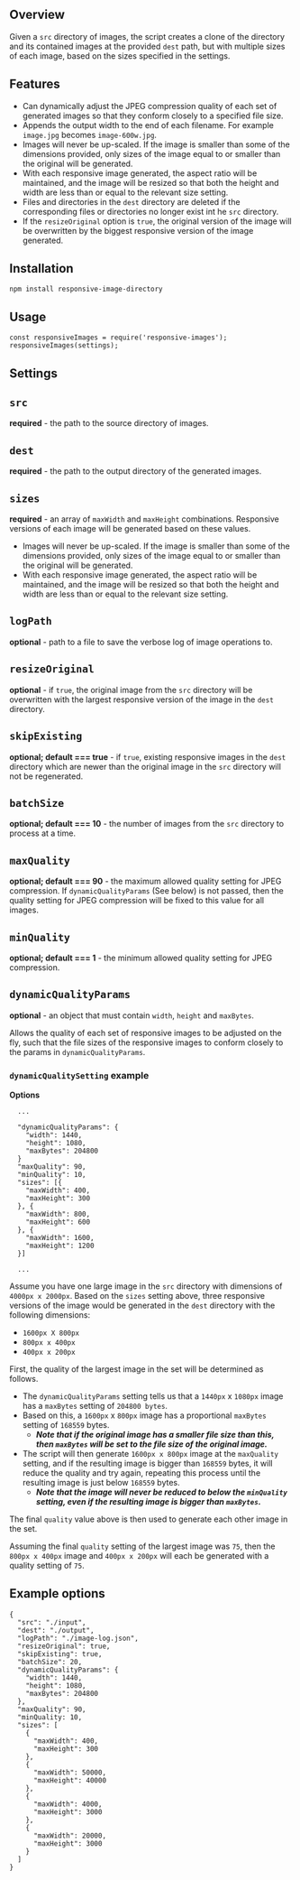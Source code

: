 ## Overview

Given a `src` directory of images, the script creates a clone of the directory and its contained images at the provided `dest` path, but with multiple sizes of each image, based on the sizes specified in the settings. 

## Features

* Can dynamically adjust the JPEG compression quality of each set of generated images so that they conform closely to a specified file size.
* Appends the output width to the end of each filename. For example `image.jpg` becomes `image-600w.jpg`.
* Images will never be up-scaled. If the image is smaller than some of  the dimensions provided, only sizes of the image equal to or smaller than the original will be generated.
* With each responsive image generated, the aspect ratio will be maintained, and the image will be resized so that both the height and width are less than or equal to the relevant size setting.
* Files and directories in the `dest` directory are deleted if the corresponding files or directories no longer exist int he `src` directory.
* If the `resizeOriginal` option is `true`, the original version of the image will be overwritten by the biggest responsive version of the image generated.

## Installation

`npm install responsive-image-directory`

## Usage

    const responsiveImages = require('responsive-images');
    responsiveImages(settings);

## Settings

## `src`

**required** - the path to the source directory of images.
## `dest`

**required** - the path to the output directory of the generated images.
## `sizes`

**required** - an array of `maxWidth` and `maxHeight` combinations. Responsive versions of each image will be generated based on these values.

* Images will never be up-scaled. If the image is smaller than some of  the dimensions provided, only sizes of the image equal to or smaller than the original will be generated.
* With each responsive image generated, the aspect ratio will be maintained, and the image will be resized so that both the height and width are less than or equal to the relevant size setting.
## `logPath`

**optional** - path to a file to save the verbose log of image operations to.
## `resizeOriginal`

**optional** - if `true`, the original image from the `src` directory will be overwritten with the largest responsive version of the image in the `dest` directory.
## `skipExisting`

**optional; default === true** - if `true`, existing responsive images in the `dest` directory which are newer than the original image in the `src` directory will not be regenerated.
## `batchSize`

**optional; default === 10** - the number of images from the `src` directory to process at a time. 

## `maxQuality`

**optional; default === 90** - the maximum allowed quality setting for JPEG compression. If `dynamicQualityParams` (See below) is not passed, then the quality setting for JPEG compression will be fixed to this value for all images.

## `minQuality`

**optional; default === 1** - the minimum allowed quality setting for JPEG compression.
## `dynamicQualityParams`

**optional** - an object that must contain `width`, `height` and `maxBytes`. 

Allows the quality of each set of responsive images to be adjusted on the fly, such that the file sizes of the responsive images to conform closely to the params in `dynamicQualityParams`.

### `dynamicQualitySetting` example

**Options**

      ...

      "dynamicQualityParams": {
        "width": 1440,
        "height": 1080,
        "maxBytes": 204800
      }
      "maxQuality": 90,
      "minQuality": 10,
      "sizes": [{
        "maxWidth": 400,
        "maxHeight": 300
      }, {
        "maxWidth": 800,
        "maxHeight": 600
      }, {
        "maxWidth": 1600,
        "maxHeight": 1200
      }]

      ...

Assume you have one large image in the `src` directory with dimensions of `4000px x 2000px`. Based on the `sizes` setting above, three responsive versions of the image would be generated in the `dest` directory with the following dimensions:

* `1600px X 800px`
* `800px x 400px`
* `400px x 200px`

First, the quality of the largest image in the set will be determined as follows.

* The `dynamicQualityParams` setting tells us that a `1440px` x `1080px` image has a `maxBytes` setting of `204800 bytes`.
* Based on this, a `1600px` x `800px` image has a proportional `maxBytes` setting of `168559` bytes. 
    * ***Note that if the original image has a smaller file size than this, then `maxBytes` will be set to the file size of the original image.***
* The script will then generate `1600px x 800px` image at the `maxQuality` setting, and if the resulting image is bigger than `168559` bytes, it will reduce the quality and try again, repeating this process until the resulting image is just below `168559` bytes.
    * ***Note that the image will never be reduced to below the `minQuality` setting, even if the resulting image is bigger than `maxBytes`.***

The final `quality` value above is then used to generate each other image in the set. 

Assuming the final `quality` setting of the largest image was `75`, then the `800px x 400px` image and `400px x 200px` will each be generated with a quality setting of `75`.

## Example options

``` 
{
  "src": "./input",
  "dest": "./output",
  "logPath": "./image-log.json",
  "resizeOriginal": true,
  "skipExisting": true,
  "batchSize": 20,
  "dynamicQualityParams": {
    "width": 1440,
    "height": 1080,
    "maxBytes": 204800
  },
  "maxQuality": 90,
  "minQuality: 10,
  "sizes": [
    {
      "maxWidth": 400,
      "maxHeight": 300
    },
    {
      "maxWidth": 50000,
      "maxHeight": 40000
    },
    {
      "maxWidth": 4000,
      "maxHeight": 3000
    },
    {
      "maxWidth": 20000,
      "maxHeight": 3000
    }
  ]
}
```